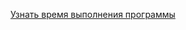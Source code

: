 [Узнать время выполнения программы](https://cucumbler.ru/blog/articles/kak-uznat-v-python-vremja-vypolnenija-skripta.html)
